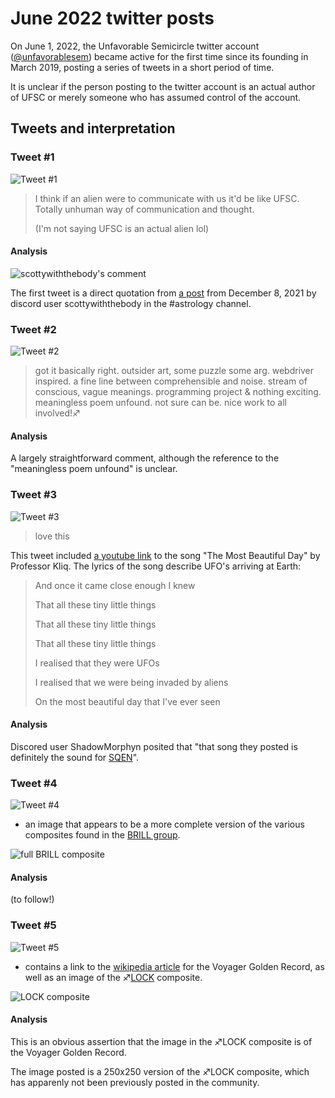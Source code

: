 # June 2022 twitter posts

On June 1, 2022, the Unfavorable Semicircle twitter account ([@unfavorablesem](https://twitter.com/unfavorablesem)) became active for the first time since its founding in March 2019, posting a series of tweets in a short period of time.

It is unclear if the person posting to the twitter account is an actual author of UFSC or merely someone who has assumed control of the account.

## Tweets and interpretation

### Tweet #1

![Tweet #1](june_22_tweet1.png "Tweet #1")

> I  think if an alien were to communicate with us it'd be like UFSC. Totally unhuman way of communication and thought.
> 
> (I'm not saying UFSC is an actual alien lol)

#### Analysis

![scottywiththebody's comment](Discord_quote.png "scottywiththebody's comment")

The first tweet is a direct quotation from [a post](https://discord.com/channels/193619269794267137/842288203150655488/918303627532185650
) from December 8, 2021 by discord user scottywiththebody in the #astrology channel.

### Tweet #2

![Tweet #2](june_22_tweet2.png "Tweet #2")

> got it basically right. outsider art, some puzzle some arg. webdriver inspired. a fine line between comprehensible and noise. stream of conscious, vague meanings. programming project & nothing exciting. meaningless poem unfound. not sure can be. nice work to all involved!♐️

#### Analysis

A largely straightforward comment, although the reference to the "meaningless poem unfound" is unclear.

### Tweet #3

![Tweet #3](june_22_tweet3.png "Tweet #3")

> love this

This tweet included [a youtube link](https://youtu.be/68C1Gc4De7c) to the song "The Most Beautiful Day" by Professor Kliq. The lyrics of the song describe UFO's arriving at Earth:

> And once it came close enough I knew
> 
> That all these tiny little things
> 
> That all these tiny little things
> 
> That all these tiny little things
> 
> I realised that they were UFOs
> 
> I realised that we were being invaded by aliens
> 
> On the most beautiful day that I've ever seen

#### Analysis

Discored user ShadowMorphyn posited that "that song they posted is definitely the sound for [SQEN](SQEN "wikilink")".

### Tweet #4

![Tweet #4](june_22_tweet4.png "Tweet #4")

- an image that appears to be a more complete version of the various composites found in the [BRILL group](BRILL_Composite "wikilink").

![full BRILL composite](june_22_brill_composite.jpg "full BRILL composite")

#### Analysis

(to follow!)

### Tweet #5

![Tweet #5](june_22_tweet5.png "Tweet #5")

- contains a link to the [wikipedia article](https://en.wikipedia.org/wiki/Voyager_Golden_Record) for the Voyager Golden Record, as well as an image of the ♐[LOCK](LOCK "wikilink") composite.

![LOCK composite](june_22_LOCK_version.png "LOCK composite")

#### Analysis

This is an obvious assertion that the image in the ♐LOCK composite is of the Voyager Golden Record.

The image posted is a 250x250 version of the ♐LOCK composite, which has apparenly not been previously posted in the community.



